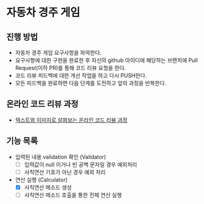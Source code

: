 # 자동차 경주 게임
## 진행 방법
* 자동차 경주 게임 요구사항을 파악한다.
* 요구사항에 대한 구현을 완료한 후 자신의 github 아이디에 해당하는 브랜치에 Pull Request(이하 PR)를 통해 코드 리뷰 요청을 한다.
* 코드 리뷰 피드백에 대한 개선 작업을 하고 다시 PUSH한다.
* 모든 피드백을 완료하면 다음 단계를 도전하고 앞의 과정을 반복한다.

## 온라인 코드 리뷰 과정
* [텍스트와 이미지로 살펴보는 온라인 코드 리뷰 과정](https://github.com/next-step/nextstep-docs/tree/master/codereview)

## 기능 목록
- 입력된 내용 validation 확인 (Validator)
  - [ ] 입력값이 null 이거나 빈 공백 문자일 경우 예외처리
  - [ ] 사칙연산 기호가 아닌 경우 예외 처리 
- 연산 실행 (Calculator)
  - [x] 사칙연산 메소드 생성
  - [ ] 사칙연산 메소드 호출을 통한 전체 연산 실행